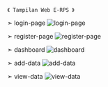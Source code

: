     《 Tampilan Web E-RPS 》

➣ login-page
![login-page](https://github.com/afidyoga/uts-pweb2/assets/83437629/0539b9ba-35cf-4367-ad17-ea27f47ee1ab)

➣ register-page
![register-page](https://github.com/afidyoga/uts-pweb2/assets/83437629/25345351-df1a-48b5-aa19-ee062c4e984e)

➣ dashboard
![dashboard](https://github.com/afidyoga/uts-pweb2/assets/83437629/da52775c-6f20-4a5c-b9a4-2517976c7af2)

➣ add-data
![add-data](https://github.com/afidyoga/uts-pweb2/assets/83437629/7fdcd2c4-1663-49cb-9712-49b4cd3d1357)

➣ view-data
![view-data](https://github.com/afidyoga/uts-pweb2/assets/83437629/78f1e337-7ff2-42f5-a8ea-f6b93ed8f5a5)
